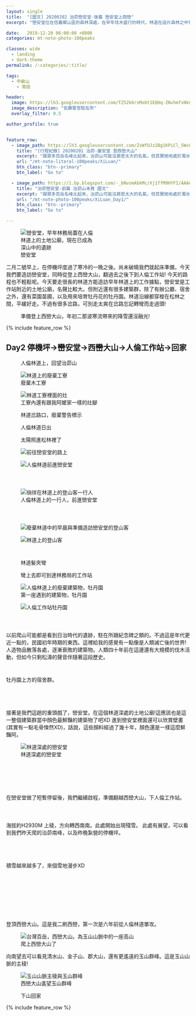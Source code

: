 ```yaml
---
layout: single
title:  "[圖文] 20200202 治茆巒安堂-後篇 巒安堂上西巒"
excerpt: "巒安堂位在信義鄉山區的森林深處，在早年伐木盛行的時代，林道在這片森林之中穿梭，這次我們從雙龍部落街上人倫林道後，徜徉在松樹林間，慢慢挺進這座被被遺棄多年的深山土地公廟"

date:   2019-12-20 06:00:00 +0800
categories: mt-note-photo-100peaks

classes: wide
  - landing
  - dark-theme
permalink: /:categories/:title/

tags:
  - 中級山
    - 南投

header:
  image: https://lh3.googleusercontent.com/TZ52k6rsMobt1EQHq-ZNvhmfvNkCkcPrLXRRh8wADLxhYtnhiPUb-Y2WQ6x5t6HhZacn1Brf6sY1eivkTDo=w3000-h920-c
  image_description: "佐藤警官駐在所"
  overlay_filter: 0.5

author_profile: true


feature_row:
  - image_path: https://lh3.googleusercontent.com/ZsWfUJz2Bg1KPiCl_5Ws8So670Ws2kyYiAczMs9UozbAa98Hr_Fc_0kFhiYcPAKcD0VAye9xizI6KR6sowI=w640-h480
    title: "[行程紀錄] 20200201 治茆-鑾安堂 登西巒大山"
    excerpt: "跟眾多百岳名峰比起來，治茆山可能沒甚麼太大的名氣。但其實她地處於濁水溪的南岸，如從溪谷拔地而起，短短的距離直接從海拔約只有500公尺的濁水溪谷地一路上升到2909公尺，這裡也是玉山山脈的起點。"
    url: "/mt-note-literal-100peaks/XiLuan/"
    btn_class: "btn--primary"
    btn_label: "Go to"

  - image_path: https://1.bp.blogspot.com/-_bNvomAbkMc/Xj1ffM9HYFI/AAAAAAAA9W4/-jIEMnzXD1w4qU3KVMl5kPD8PRptWP3nwCKgBGAsYHg/s1600/DSC_2681.JPG
    title: "治茆巒安堂-前篇 治茆山未竟 圖文"
    excerpt: "跟眾多百岳名峰比起來，治茆山可能沒甚麼太大的名氣。但其實她地處於濁水溪的南岸，如從溪谷拔地而起，短短的距離直接從海拔約只有500公尺的濁水溪谷地一路上升到2909公尺，這裡也是玉山山脈的起點。"
    url: "/mt-note-photo-100peaks/XiLuan_Day1/"
    btn_class: "btn--primary"
    btn_label: "Go to"

---
```


<figure style="width: 40%" class="align-right">
  <img src="https://lh3.googleusercontent.com/UQvNSv2RmROUA6Drs-gpbNgUKqB8x44Su2OVqefhE0t89A8p2TIVvMZGMetoAj8OW-JeFNwsqBHSRfIUSGA=w640-h480" alt="巒安堂，早年林務局蓋在人倫林道上的土地公廟，現在已成為深山中的遺跡">
  <figcaption>巒安堂</figcaption>
</figure> 
  


二月二號早上，在停機坪度過了寒冷的一晚之後。尚未破曉我們就起床準備，今天我們要造訪巒安堂，同時從登上西巒大山，翻過去之後下到人倫工作站! 今天的路程也不輕鬆呢。今天要走很長的林道方能造訪早年林道上的工作據點，巒安堂是工作站附近的土地公廟，名聲比較大。但附近還有很多建築群，除了有辦公廳、宿舍之外，還有菜園苗圃，以及用來培育牡丹花的牡丹園。林道沿線都穿梭在松林之間，平緩好走。不過有很多岔路，可別走太爽在岔路忘記轉彎而走過頭!

<figure class="align-center">
  <img src="https://lh3.googleusercontent.com/-EO-AyfxOs7Ci0_F6JAjEKiCpdKrCiPFdieWVp7_MTl8mAI00Mf1UYm5aJ9lwGhBJKZTJ2WQfXurfkJ7wIA=w1920-h1080" alt="">
  <figcaption>準備登上西巒大山，年初二那波寒流帶來的降雪還沒融光!</figcaption>
</figure> 


{% include feature_row %}

## Day2 停機坪->巒安堂->西巒大山->人倫工作站->回家

<figure class="align-center">
  <img src="https://lh3.googleusercontent.com/3hWjuSl_j8BvWzR31IuFD4sbGsfWgFSC3sMcRF45X_y5hKFph6rXNrtoHoPaPJrc3FEfYhFzf3sS5JXRG-I=w1920-h1080" alt="">
  <figcaption> 人倫林道上，回望治茆山 </figcaption>
</figure> 

<figure style="width: 45%" class="align-left">
  <img src="https://lh3.googleusercontent.com/UD1WV6xJS9TKb4l2cDTP4n3EwO7_9XHOEvVLOtlfL21V7OjtL_s-XIAwqAuYU3lP_EWVdxTDq4YBM4QCosk=w640-h480" alt="林道上的廢棄工寮">
  <figcaption> 廢棄木工寮 </figcaption>
</figure> 
<figure style="width: 45%" class="align-right">
  <img src="https://lh3.googleusercontent.com/sHMg959_s4q8km2nxeagFThNgca06E64fKo0G_1dYultD1_wq03eBASBjTf23owfLED5qm3pYUvIs9L6bIY=w640-h480" alt="林道工寮裡面的灶">
  <figcaption> 工寮內還有跟我阿嬤家一樣的灶腳 </figcaption>
</figure> 

<figure class="align-center">
  <img src="https://lh3.googleusercontent.com/sZ_652rHC1BR6tqb61d44pYTKvrDJtfkkbHqbnDvwcGpZD6NkxkyRJXEwzWphyvebogNms7AK8wqKRyLYFs=w1080-h1920" alt="">
  <figcaption> 林道岔路口，廢棄警告標示 </figcaption>
</figure> 

<figure style="width: 45%" class="align-left">
  <img src="https://lh3.googleusercontent.com/QYRII85JyIVHx84JSUb5c78pRK8SbnXHyOwyYFYaATyc_gKcZK2mee2y5ffeQ79llzXMqfLXEP788a7F4vQ=w640-h480" alt="">
  <figcaption> 人倫林道日出 </figcaption>
</figure> 

<figure style="width: 45%" class="align-right">
  <img src="https://lh3.googleusercontent.com/e5ReB-Y2TZqeqkdbQH56M5alXHynZ_foKyBapHY83ZHWkiw7NAYkNQ2bJzJQ0wP7rUJXF79Y9Ewj1ctAXIU=w640-h480" alt="">
  <figcaption> 太陽照進松林裡了 </figcaption>
</figure> 

<figure style="width: 45%" class="align-left">
  <img src="https://lh3.googleusercontent.com/z5lVL0OXb_oK3YBsduumXzU6MPys_q3D7kpN2VIRJFk_Ybdi17giuqi6C4hlGsnz6I_-pQQDNNVx53Itu_Q=w640-h480" alt="前往巒安堂的路上">
  <figcaption>  </figcaption>
</figure> 

<figure style="width: 45%" class="align-right">
  <img src="https://lh3.googleusercontent.com/n6JyvXtp8FJaBjZDuTgYzwyyJAOFbbeLlBUSEdoNZXTCYKDciOZVXem6-RkQEOAEhnzbKYzSzvpuPJp3niU=w640-h480" alt="人倫林道前進巒安堂">
  <figcaption>  </figcaption>
</figure> 

<figure style="width: 45%" class="align-left">
  <img src="https://lh3.googleusercontent.com/Miq6eTz2QG_TkgRggVJG045GDDIA1Y8P_3-AcjDEMIhjc8jN1qkBhTp_JY3CcE_kK85CrDZ3Lx2rN4QDmcg=w640-h480" alt="">
  <figcaption>  </figcaption>
</figure> 

<figure style="width: 45%" class="align-right">
  <img src="https://lh3.googleusercontent.com/xvkClS3_NTxlR381Sh_Yk1n6gLRLCKs97lTTZyXUYHNR_8yTz14iziG0PmaOc5usN77xr9AATpLKYjp8p5g=w640-h480" alt="">
  <figcaption>  </figcaption>
</figure> 

<figure class="align-center">
  <img src="https://lh3.googleusercontent.com/yqT1Mi9L5Bm0ufKgvR551vaHFKDGzW49jviV_BZ0zvfJvKQlA1Tz1y39vtV45cqeYOLK9BevLRidvNAVW78=w1920-h1080" alt="">
  <figcaption>  </figcaption>
</figure> 

<figure class="align-center">
  <img src="https://lh3.googleusercontent.com/ZsWfUJz2Bg1KPiCl_5Ws8So670Ws2kyYiAczMs9UozbAa98Hr_Fc_0kFhiYcPAKcD0VAye9xizI6KR6sowI=w1920-h1080" alt="徜徉在林道上的登山客一行人">
  <figcaption> 人倫林道上的一行人，前進巒安堂 </figcaption>
</figure> 

<figure style="width: 45%" class="align-left">
  <img src="https://lh3.googleusercontent.com/oHINRrYS2GR2Apx_5621ZWUcoTkpDOAMS2DwXSUtLbItKWFEOvo_PuK1Q4LjiefbUzB97LUk9EUoK7UM9Bc=w640-h480" alt="">
  <figcaption>  </figcaption>
</figure> 

<figure style="width: 45%" class="align-right">
  <img src="https://lh3.googleusercontent.com/zu7CCxAMnbTc7TdVfk5mB8R7HRHWYah2Gt9LSHiVymPG3SnmFJvzxbfsCD442uISJvQ3zdQzmUEQdCRvJDE=w640-h480" alt="">
  <figcaption>  </figcaption>
</figure> 

<figure  class="align-center">
  <img src="https://lh3.googleusercontent.com/yA7LK3VOTH7ZwcwrDAhsVTeCk8-MZilQngJgslpKLmVpPqs1jrpvifD76UfI8yt0bo8ehrw-STDFLwWVcpA=w1920-h1080" alt="">
  <figcaption>  </figcaption>
</figure> 

<figure class="align-center">
  <img src="https://lh3.googleusercontent.com/OFr7Q4icMF0mHz2iEKXN2J07MgqqWZWOxsM_r0kg9WeyFIiBzld__CZ0khMgtRu0yENSXYSVGshbHkdsfxk=w1920-h1080" alt="廢棄林道中的早晨與準備造訪巒安堂的登山客">
  <figcaption>  </figcaption>
</figure> 

<figure class="align-center">
  <img src="https://lh3.googleusercontent.com/394Lwg-EJE60FoWCYh_28AO6lJohGmaCameW-5MJ1V8Z8-hTcnRwkZzq5dL1fPQ4s_J3mv9HShb_iQKAv-E=w1920-h1080" alt="林道上的登山客">
  <figcaption>  </figcaption>
</figure> 

<figure style="width: 45%" class="align-left">
  <img src="https://lh3.googleusercontent.com/sjPDd4qgEIY2hEJyWyabrvR_5QCguFohnxz8z9lIw56dSQoEZ7wQlb7svEoAexR1oJeaPv6MTmIRRP1fgks=w640-h480" alt="">
  <figcaption>  </figcaption>
</figure> 

<figure style="width: 45%" class="align-right">
  <img src="https://lh3.googleusercontent.com/4WZ7es0OGvrSRg3s00trXj9o0uBZRoYr7V547NX8XhXHsx8iyCRu9OcUL5ZolY90ELar95nJVgzbpAUggwY=w640-h480" alt="">
  <figcaption>  </figcaption>
</figure> 

<figure style="width: 45%" class="align-left">
  <img src="https://lh3.googleusercontent.com/FWYlvQGUf266vf_g1VeHvz-KwW7e8PILqsQum0w2DU2xND828jVYRiHPfqVhb-TVEh4aeYinvDGrhonTuTI=w640-h480" alt="">
  <figcaption> 林道髮夾彎 </figcaption>
</figure> 

<figure style="width: 45%" class="align-right">
  <img src="https://lh3.googleusercontent.com/lCHLMS3FqtUOgB3mkEIFlaWCik85aGwcxT73X7xACHj2v-t6ozQUSK-hIeeYN2e0f07RztHUefsv-9fK5Vg=w640-h480" alt="">
  <figcaption> 彎上去即可到達林務局的工作站 </figcaption>
</figure> 

<figure style="width: 45%" class="align-left">
  <img src="https://lh3.googleusercontent.com/knIKpML20qrBd0zxVkypxXQq9ePmOTprlT65Dg96mnuNh73KUEhJpKZIU11fmS6rtqUlh8_ias8ClI0uPJs=w640-h480" alt="人倫林道上的廢棄建築物，牡丹園">
  <figcaption> 第一座遇到的建築物，牡丹園 </figcaption>
</figure> 

<figure style="width: 45%" class="align-right">
  <img src="https://lh3.googleusercontent.com/x2Z_Wh_ebJFJiclR9HUwg5MAXrykM_Cm6Jf3_9DhuUEca1gckoRZdDtpjU-BC4Bti40kseozShErhJksbXw=w640-h480" alt="人倫工作站牡丹園">
  <figcaption>  </figcaption>
</figure> 

<figure class="align-center">
  <img src="https://lh3.googleusercontent.com/BoN8qbVEJxsqea7PkDvywk45rxlMN6-CMs-p3a1dV4trmWDUyR2dxiwGvL9AISLEXs2dQMQn8aRW4yHaveo=w1920-h1080" alt="">
  <figcaption>  </figcaption>
</figure> 

<figure class="align-center">
  <img src="https://lh3.googleusercontent.com/QkQVfntEbySjD-0Vgr3a4-5rGFYf2Gps-TrzRXjhgVX2wMC50o9Z1R_kJRQeYz8DfUXP-B_ELldstQpPZuY=w1920-h1080" alt="">
  <figcaption>  </figcaption>
</figure> 

<figure class="align-center">
  <img src="https://lh3.googleusercontent.com/cxciwDnWNTrnnz9lewNyq6Fik2VpS2GWi0kTLDlEM51LsNKc4UIUGy-LS6t9j8tfAtMVEqVT0oGqZcEBMFg=w1920-h1080" alt="">
  <figcaption>  </figcaption>
</figure> 

以前爬山可能都是看到日治時代的遺跡，駐在所跟紀念碑之類的。不過這是年代更近一點的，民國初年時期的東西。這裡給我的感覺有一點像是人類滅亡後的世界!
人造物品散落各處，逐漸衰敗的建築物。人類四十年前在這邊還有大規模的伐木活動，但如今只剩松濤的聲音伴隨著這段歷史。

<figure style="width: 45%" class="align-left">
  <img src="https://lh3.googleusercontent.com/HPu2k4arkaJRzOmsY68IGInfEqSTrx7eRJs-i7pAdpuMWooCOje_w80pw_PJkP-jMIdrDDVRAlxuI4GvBpQ=w640-h480" alt="">
  <figcaption>  </figcaption>
</figure> 

<figure style="width: 45%" class="align-right">
  <img src="https://lh3.googleusercontent.com/UgLn1Kby1PtTNDOWu0f5xSdRav9EUcHD0_1tOHZBupjHgrffRQbGN6NC3RM6b36mSYD6DrFCMGr9sKSmpbQ=w640-h480" alt="">
  <figcaption>  </figcaption>
</figure> 

牡丹園上方的宿舍群。

<figure style="width: 45%" class="align-left">
  <img src="https://lh3.googleusercontent.com/j92mcXZRfMmTE5Vp3ghHtVCKOkCfN7FfdJR7tdBX_2PjB5VWjOP4-ka20hvqs8etdajfiiamqG3Z_GqUQaU=w640-h480" alt="">
  <figcaption>  </figcaption>
</figure> 

<figure style="width: 45%" class="align-right">
  <img src="https://lh3.googleusercontent.com/gzl9-dqiMWzw_LN63EBp79Dp6QbWBMWNl9cm2blW5zS7TmDQruKByiuwsnloAyJvI7bzEqmuERWzgYrJyUc=w640-h480" alt="">
  <figcaption>  </figcaption>
</figure> 

<figure class="align-center">
  <img src="https://lh3.googleusercontent.com/zhpRrjcf7GkBHXn3uRvS4ydn6M95CiYzHC4MfEU6fzkBE8NQd2J4KPoll3w2tLfgFUPda3YRHrmPHbn10ZM=w1920-h1080" alt="">
  <figcaption>  </figcaption>
</figure> 

<figure class="align-center">
  <img src="https://lh3.googleusercontent.com/AZNGSsk6hkfFAsLHeItyNdezNhjap878kD6YzHwE0JJshkrGJFOk8IfFxfBHpHO-2L7tcCUXVO98yIFZB6I=w1920-h1080" alt="">
  <figcaption>  </figcaption>
</figure> 

接著是我們這趟的重頭戲了，巒安堂。在這個林道深處的土地公廟!這應該也是這一整個建築群當中顏色最鮮豔的建築物了吧XD
進到巒安堂裡面還可以欣賞壁畫(其實有一點毛骨悚然XD)，話說，這些顏料經過了幾十年，顏色還是一樣這麼鮮豔阿。


<figure class="align-center">
  <img src="https://lh3.googleusercontent.com/bmlibLeajMHgUVt6zyFCidEBjBzZZefLslGp6Q_jBHJ0SLNVg87rSZpr70Y0CRFPum29S5GX05qb0My4KX4=w1920-h1080" alt="林道深處的巒安堂">
  <figcaption> 林道深處的巒安堂 </figcaption>
</figure> 

<figure style="width: 45%" class="align-left">
  <img src="https://lh3.googleusercontent.com/ctpjW5UtYlAgr-Wx5OXppEJtW3SG3VqRStSTGCV8cNeMX_F8gCp-FiU6Gi-oBum7WKQf3ipY3B5a6RI1U2I=w640-h480" alt="">
  <figcaption> </figcaption>
</figure> 

<figure style="width: 45%" class="align-right">
  <img src="https://lh3.googleusercontent.com/AhaZMlXH3_5D2gAyZ9q6SrO-m7AViapYaDh4_4kkh8TCobH9VGGjeW9ikDbqg_6MHUHFhQUWTMyHyWn7KSk=w640-h480" alt="">
  <figcaption> </figcaption>
</figure> 

<figure style="width: 45%" class="align-left">
  <img src="https://lh3.googleusercontent.com/6MO9fPUVIcFpQ4Bot3P1DmKQY70pd24pa-zE59lgBpzEjfY51JNEIkPvYjXtBcfzX6nlmhxYsI5tiGnazLA=w640-h480" alt="">
  <figcaption> </figcaption>
</figure> 

<figure style="width: 45%" class="align-right">
  <img src="https://lh3.googleusercontent.com/McHPxRd8wtcUkNRyJyMUC8jP_gw5H4Bj60PqlGsbfRVbc9GPFe4crZLzNiOKYUz5pUWiHwygdSgkNM31kf0=w640-h480" alt="">
  <figcaption> </figcaption>
</figure> 

<figure class="align-center">
  <img src="https://lh3.googleusercontent.com/Ji0XuvrAHx7TaJxFytR9RPBrK--3zM5_lx7Tkx_CovC0auRaJ9JzjDbCXkh86rNLzwt2vfalDZXyTgtZm2k=w1920-h1080" alt="">
  <figcaption> </figcaption>
</figure> 

<figure class="align-center">
  <img src="https://lh3.googleusercontent.com/UQvNSv2RmROUA6Drs-gpbNgUKqB8x44Su2OVqefhE0t89A8p2TIVvMZGMetoAj8OW-JeFNwsqBHSRfIUSGA=w1920-h1080" alt="">
  <figcaption> </figcaption>
</figure> 

在巒安堂做了短暫停留後，我們繼續啟程，準備翻越西巒大山，下人倫工作站。

<figure style="width: 45%" class="align-left">
  <img src="https://lh3.googleusercontent.com/FqynwJf5Db9z3IZbBtye430asr-v7AvRIrsEpUL84aJXDLPM6WtKjjCS2mdNNgvp1gvr6r3O11NbC1XTNHw=w640-h480" alt="">
  <figcaption> </figcaption>
</figure> 

<figure style="width: 45%" class="align-right">
  <img src="https://lh3.googleusercontent.com/wxKrrs8vnTr5SIvhESIWU6I_daZm6bXC8_7sezL21JPjQMXWkk9WrINogyUsrcKZs9q0XDuFJKuwJBrbyPo=w640-h480" alt="">
  <figcaption> </figcaption>
</figure> 

<figure class="align-center">
  <img src="https://lh3.googleusercontent.com/JnTruJdl8zVQRjWZo7d9Fjx072F4h5MMfv2_1isVCRB5RbmP_N46g5D9u8dx3snKrCq8_2piWX-tIsCeisc=w1920-h1080" alt="">
  <figcaption> </figcaption>
</figure> 

海拔約H2930M 上稜，方向轉西南南。此處開始出現殘雪。
此處有展望，可以看到我們昨天爬的治茆南峰，以及昨晚紮營的停機坪。

<figure class="align-center">
  <img src="https://lh3.googleusercontent.com/oPBFPu7VyK0DoLCvWyouXKoTbUqMttoSbHeL9TWXi23nzQny-ll3qIzvCuTylKT2tOdvJersdete2ZpezJs=w1920-h1080" alt="">
  <figcaption> </figcaption>
</figure> 

<figure class="align-center">
  <img src="https://lh3.googleusercontent.com/9I-C3lXE6DNB7icTrWjAd4Zk0cXznGtqVSrHb6ooUqQygsv2RGrSHqcfQSIGzYBwPUqpSnA_B-6FR3I__Ro=w1920-h1080" alt="">
  <figcaption> </figcaption>
</figure> 

<figure class="align-center">
  <img src="https://lh3.googleusercontent.com/h6TqhRjv_f1sz2jw6qMHkB9BjgMmBqThTUa1LiWXy2f8nweXTYthzQAoTlLQkPcHOJlhweLQMamJhPEGR2o=w1080-h1400-c" alt="">
  <figcaption> </figcaption>
</figure> 

<figure class="align-center">
  <img src="https://lh3.googleusercontent.com/LoCMA8GjBoX5CkBnHIoQM7H_2SDDbAggSupjmIfltSVjJE_lXysCoZLF7t8ma7yhsYwt0VBIPfSJ8gGy0rI=w1080-h1920" alt="">
  <figcaption> </figcaption>
</figure> 

積雪越來越多了，來個雪地漫步XD

<figure class="align-center">
  <img src="https://lh3.googleusercontent.com/bMGp3U1X7x_ClmZZaxJAXLlnBezp46Ge5lcKnSrFTGSpEaPE77lnfWBYx0atssaTn1j6hPmQWbv-swGRcFI=w1920-h1080" alt="">
  <figcaption> </figcaption>
</figure> 


<figure style="width: 45%" class="align-left">
  <img src="https://lh3.googleusercontent.com/ABxwWwBn3-HzmipPpv07Z73C4ANHgBfg51Y-zOdiP1xdWqgY8FC-o195-UyIJaBXVkpH9V9AdQW_7oHyltU=w640-h480" alt="">
  <figcaption> </figcaption>
</figure> 

<figure style="width: 45%" class="align-right">
  <img src="https://lh3.googleusercontent.com/Ug2zAezScjdJjM6_6TKnRHEaAOOdyVwJLeXvpGay4ni-c17n9_nG7nL1pY2YFl0-xK_w_ik5qNFzD_qQpRo=w640-h480" alt="">
  <figcaption> </figcaption>
</figure> 

<figure style="width: 45%" class="align-left">
  <img src="https://lh3.googleusercontent.com/LNACj3LOlXfB7XhJ3bEzRAa69lw9nytBvILifAD50MNH45Bi8co9ssUaV-sRshfiGxFrSP3RnBHsq75xMpE=w640-h480" alt="">
  <figcaption> </figcaption>
</figure> 

<figure style="width: 45%" class="align-right">
  <img src="https://lh3.googleusercontent.com/-EO-AyfxOs7Ci0_F6JAjEKiCpdKrCiPFdieWVp7_MTl8mAI00Mf1UYm5aJ9lwGhBJKZTJ2WQfXurfkJ7wIA=w640-h480" alt="">
  <figcaption> </figcaption>
</figure> 

<figure class="align-center">
  <img src="https://lh3.googleusercontent.com/N5cf7VGAOok0wP_hFn68Kax2nIu8DxB9Eaeqft2KcvUk9NBFozYl8_t2WYT5u7NDedQAtDBqEUHlhXMcPdk=w1920-h1080" alt="">
  <figcaption> </figcaption>
</figure> 

<figure class="align-center">
  <img src="https://lh3.googleusercontent.com/MIqgQqmZJgzYzBgGNFmPU8yamekWh1tPwYAwTn71DkuD0iPEVIJaeH5xDMe0Wq-vUl3aBwnurHcHaLwvvNQ=w1920-h1080" alt="">
  <figcaption> </figcaption>
</figure> 

<figure class="align-center">
  <img src="https://lh3.googleusercontent.com/xa6egnMufqUtq38IwMwT0ShM9kkE2irxO56HnCylK803UWFrvgImv27cuIh_SvQVPtyYL2DkH3Hd2q9Na5Y=w1920-h1080" alt="">
  <figcaption> </figcaption>
</figure> 

<figure class="align-center">
  <img src="https://lh3.googleusercontent.com/nKOj4XL-1QkWGbr4AxOaLNY143HtXTMALPtwBe3wX9aAMau0C2FkKLQJ9dIjukcpu4xGchdxpQQjIMtFaJk=w1920-h1080" alt="">
  <figcaption> </figcaption>
</figure> 

登頂西巒大山。這是我二刷西巒，第一次是六年前從人倫林道單攻。

<figure class="align-center">
  <img src="https://lh3.googleusercontent.com/kMfcqFl1OQAnrSx9bCIIokBNrfFJP0M5Q0YUeipYGUVHSmGnLroTErOGnQF8uflyPcGl0Ebu-EobTgQcY2s=w1920-h1080" alt="台灣百岳，西巒大山。為玉山山脈中的一座高山">
  <figcaption> 爬上西巒大山了 </figcaption>
</figure> 

向南望去可以看見清水山、金子山、郡大山，還有更遙遠的玉山群峰。這是玉山山脈的主稜!

<figure class="align-center">
  <img src="https://lh3.googleusercontent.com/F-s8PaHOOoFieyBY7N-Grjlumc7aMn9CCU2Ne9AvIb37UrtBOlbCwoPSLV-RAQs_aUE2LwXETUzGwjqvI0c=w1920-h1080" alt="玉山山脈主稜與玉山群峰">
  <figcaption> 西巒大山遙望玉山群峰 </figcaption>
</figure> 

<figure class="align-center">
  <img src="https://lh3.googleusercontent.com/skbvzcxA7rhCZzckV7pM48yByjNn-CA-2KTl2TDJi2tJfmtLl9Emzeu-GclefBz49BUJMEGKhqVhwut65QA=w1920-h1080" alt="">
  <figcaption> 下山回家 </figcaption>
</figure> 

{% include feature_row %}

